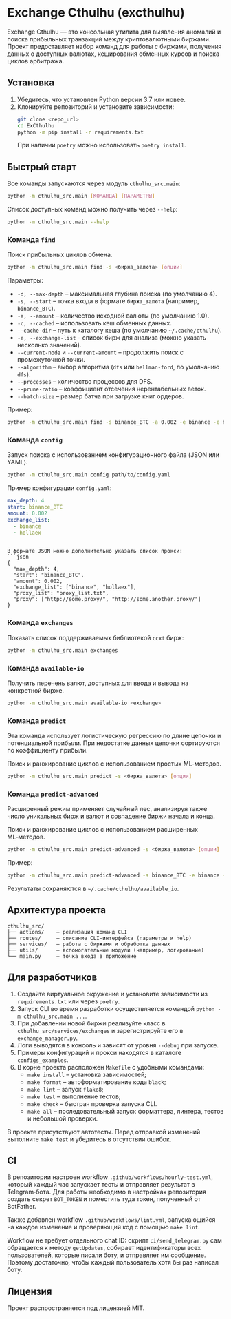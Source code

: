 # Exchange Cthulhu (excthulhu)

Exchange Cthulhu — это консольная утилита для выявления аномалий и поиска прибыльных транзакций между криптовалютными биржами. Проект предоставляет набор команд для работы с биржами, получения данных о доступных валютах, кеширования обменных курсов и поиска циклов арбитража.

## Установка

1. Убедитесь, что установлен Python версии 3.7 или новее.
2. Клонируйте репозиторий и установите зависимости:
   ```bash
   git clone <repo_url>
   cd ExCthulhu
   python -m pip install -r requirements.txt
   ```
   При наличии `poetry` можно использовать `poetry install`.

## Быстрый старт

Все команды запускаются через модуль `cthulhu_src.main`:

```bash
python -m cthulhu_src.main [КОМАНДА] [ПАРАМЕТРЫ]
```

Список доступных команд можно получить через `--help`:

```bash
python -m cthulhu_src.main --help
```

### Команда `find`

Поиск прибыльных циклов обмена.

```bash
python -m cthulhu_src.main find -s <биржа_валюта> [опции]
```

Параметры:
- `-d, --max-depth` – максимальная глубина поиска (по умолчанию 4).
- `-s, --start` – точка входа в формате `биржа_валюта` (например, `binance_BTC`).
- `-a, --amount` – количество исходной валюты (по умолчанию 1.0).
- `-c, --cached` – использовать кеш обменных данных.
- `--cache-dir` – путь к каталогу кеша (по умолчанию `~/.cache/cthulhu`).
- `-e, --exchange-list` – список бирж для анализа (можно указать несколько значений).
- `--current-node` и `--current-amount` – продолжить поиск с промежуточной точки.
- `--algorithm` – выбор алгоритма (`dfs` или `bellman-ford`, по умолчанию `dfs`).
- `--processes` – количество процессов для DFS.
- `--prune-ratio` – коэффициент отсечения нерентабельных веток.
- `--batch-size` – размер батча при загрузке книг ордеров.

Пример:
```bash
python -m cthulhu_src.main find -s binance_BTC -a 0.002 -e binance -e hollaex
```

### Команда `config`

Запуск поиска с использованием конфигурационного файла (JSON или YAML).

```bash
python -m cthulhu_src.main config path/to/config.yaml
```

Пример конфигурации `config.yaml`:
```yaml
max_depth: 4
start: binance_BTC
amount: 0.002
exchange_list:
  - binance
  - hollaex
```
```

В формате JSON можно дополнительно указать список прокси:
```json
{
  "max_depth": 4,
  "start": "binance_BTC",
  "amount": 0.002,
  "exchange_list": ["binance", "hollaex"],
  "proxy_list": "proxy_list.txt",
  "proxy": ["http://some.proxy/", "http://some.another.proxy/"]
}
```

### Команда `exchanges`

Показать список поддерживаемых библиотекой `ccxt` бирж:
```bash
python -m cthulhu_src.main exchanges
```

### Команда `available-io`

Получить перечень валют, доступных для ввода и вывода на конкретной бирже.
```bash
python -m cthulhu_src.main available-io <exchange>
```

### Команда `predict`
Эта команда использует логистическую регрессию по длине цепочки и потенциальной прибыли. При недостатке данных цепочки сортируются по коэффициенту прибыли.

Поиск и ранжирование циклов с использованием простых ML‑методов.
```bash
python -m cthulhu_src.main predict -s <биржа_валюта> [опции]
```

### Команда `predict-advanced`
Расширенный режим применяет случайный лес, анализируя также число уникальных бирж и валют и совпадение биржи начала и конца.

Поиск и ранжирование циклов с использованием расширенных ML‑методов.
```bash
python -m cthulhu_src.main predict-advanced -s <биржа_валюта> [опции]
```

Пример:
```bash
python -m cthulhu_src.main predict-advanced -s binance_BTC -e binance -e hollaex
```

Результаты сохраняются в `~/.cache/cthulhu/available_io`.

## Архитектура проекта

```
cthulhu_src/
├── actions/    – реализация команд CLI
├── routes/     – описание CLI-интерфейса (параметры и help)
├── services/   – работа с биржами и обработка данных
├── utils/      – вспомогательные модули (например, логирование)
└── main.py     – точка входа в приложение
```

## Для разработчиков

1. Создайте виртуальное окружение и установите зависимости из `requirements.txt` или через `poetry`.
2. Запуск CLI во время разработки осуществляется командой `python -m cthulhu_src.main ...`.
3. При добавлении новой биржи реализуйте класс в `cthulhu_src/services/exchanges` и зарегистрируйте его в `exchange_manager.py`.
4. Логи выводятся в консоль и зависят от уровня `--debug` при запуске.
5. Примеры конфигураций и прокси находятся в каталоге `configs_examples`.
6. В корне проекта расположен `Makefile` с удобными командами:
   - `make install` – установка зависимостей;
   - `make format` – автоформатирование кода `black`;
   - `make lint` – запуск `flake8`;
   - `make test` – выполнение тестов;
   - `make check` – быстрая проверка запуска CLI.
   - `make all` – последовательный запуск форматтера, линтера, тестов и небольшой проверки.

В проекте присутствуют автотесты. Перед отправкой изменений выполните `make test` и убедитесь в отсутствии ошибок.

## CI

В репозитории настроен workflow `.github/workflows/hourly-test.yml`, который каждый час запускает тесты и отправляет результат в Telegram‑бота. Для работы необходимо в настройках репозитория создать секрет `BOT_TOKEN` и поместить туда токен, полученный от BotFather.

Также добавлен workflow `.github/workflows/lint.yml`, запускающийся на каждое изменение и проверяющий код с помощью `make lint`.

Workflow не требует отдельного chat ID: скрипт `ci/send_telegram.py` сам обращается к методу `getUpdates`, собирает идентификаторы всех пользователей, которые писали боту, и отправляет им сообщение. Поэтому достаточно, чтобы каждый пользователь хотя бы раз написал боту.

## Лицензия

Проект распространяется под лицензией MIT.
